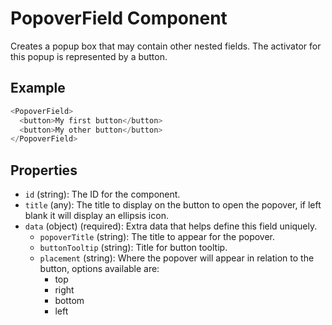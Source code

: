 # PopoverField Component

Creates a popup box that may contain other nested fields. The activator for this popup
is represented by a button.

## Example
```js
<PopoverField>
  <button>My first button</button>
  <button>My other button</button>
</PopoverField>
```

## Properties

 * `id` (string): The ID for the component.
 * `title` (any): The title to display on the button to open the popover, if left blank it will display an ellipsis icon.
 * `data` (object) (required): Extra data that helps define this field uniquely.
   * `popoverTitle` (string): The title to appear for the popover.
   * `buttonTooltip` (string): Title for button tooltip.
   * `placement` (string): Where the popover will appear in relation to the button, options available are:
     * top
     * right
     * bottom
     * left
